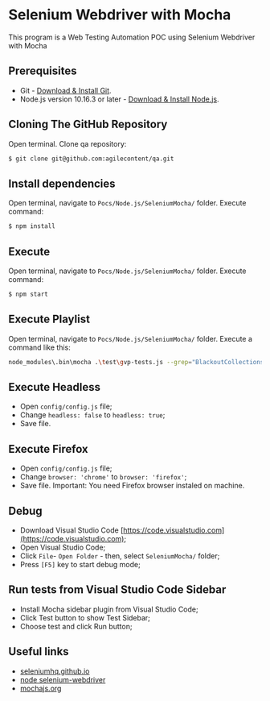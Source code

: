 # Selenium Webdriver with Mocha
This program is a Web Testing Automation POC using Selenium Webdriver with Mocha

## Prerequisites
* Git - [Download & Install Git](https://git-scm.com/downloads). 
* Node.js version 10.16.3 or later - [Download & Install Node.js](https://nodejs.org/en/download/).

## Cloning The GitHub Repository
Open terminal. Clone qa repository:
```bash
$ git clone git@github.com:agilecontent/qa.git
```

## Install dependencies
Open terminal, navigate to `Pocs/Node.js/SeleniumMocha/` folder. Execute command: 
```bash
$ npm install
```

## Execute
Open terminal, navigate to `Pocs/Node.js/SeleniumMocha/` folder. Execute command: 
```bash
$ npm start
```

## Execute Playlist
Open terminal, navigate to `Pocs/Node.js/SeleniumMocha/` folder. Execute a command like this: 
```bash
node_modules\.bin\mocha .\test\gvp-tests.js --grep="BlackoutCollectionsTests.Edit|BlackoutCollectionsTests.Create|BlackoutCollectionsTests.Delete"
```

## Execute Headless
- Open `config/config.js` file; 
- Change `headless: false` to `headless: true`; 
- Save file.

## Execute Firefox
- Open `config/config.js` file; 
- Change `browser: 'chrome'` to `browser: 'firefox'`; 
- Save file.
Important: You need Firefox browser instaled on machine.

## Debug
* Download Visual Studio Code [https://code.visualstudio.com](https://code.visualstudio.com);
* Open Visual Studio Code;
* Click `File`- `Open Folder` - then, select `SeleniumMocha/` folder;
* Press `[F5]` key to start debug mode;

## Run tests from Visual Studio Code Sidebar
* Install Mocha sidebar plugin from Visual Studio Code;
* Click Test button to show Test Sidebar;
* Choose test and click Run button;

## Useful links
* [seleniumhq.github.io](https://seleniumhq.github.io/selenium/docs/api/javascript/index.html)
* [node selenium-webdriver](https://www.npmjs.com/package/selenium-webdriver)
* [mochajs.org](https://mochajs.org/)

